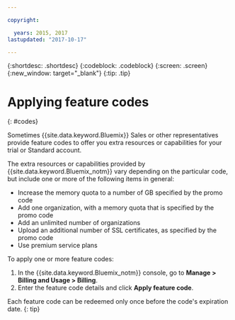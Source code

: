 ```yaml
---

copyright:

  years: 2015, 2017
lastupdated: "2017-10-17"

---
```


{:shortdesc: .shortdesc}
{:codeblock: .codeblock}
{:screen: .screen}
{:new_window: target="_blank"}
{:tip: .tip}

# Applying feature codes
{: #codes}

Sometimes {{site.data.keyword.Bluemix}} Sales or other representatives provide feature codes to offer you extra resources or capabilities for your trial or Standard account.

The extra resources or capabilities provided by {{site.data.keyword.Bluemix_notm}} vary depending on the particular code,
but include one or more of the following items in general:

  * Increase the memory quota to a number of GB specified by the promo code
  * Add one organization, with a memory quota that is specified by the promo code
  * Add an unlimited number of organizations
  * Upload an additional number of SSL certificates, as specified by the promo code
  * Use premium service plans

To apply one or more feature codes:
1. In the {{site.data.keyword.Bluemix_notm}} console, go to **Manage > Billing and Usage > Billing**.
2. Enter the feature code details and click **Apply feature code**.

Each feature code can be redeemed only once before the code's expiration date.
{: tip}

